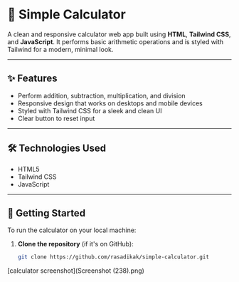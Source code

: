 # 🔢 Simple Calculator

A clean and responsive calculator web app built using **HTML**, **Tailwind CSS**, and **JavaScript**. It performs basic arithmetic operations and is styled with Tailwind for a modern, minimal look.

---

## ✨ Features

- Perform addition, subtraction, multiplication, and division
- Responsive design that works on desktops and mobile devices
- Styled with Tailwind CSS for a sleek and clean UI
- Clear button to reset input

---

## 🛠️ Technologies Used

- HTML5
- Tailwind CSS
- JavaScript 

---

## 🚀 Getting Started

To run the calculator on your local machine:

1. **Clone the repository** (if it's on GitHub):
   ```bash
   git clone https://github.com/rasadikak/simple-calculator.git

[calculator screenshot](Screenshot (238).png)
